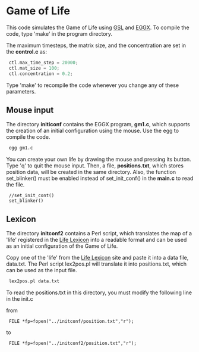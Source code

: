 
# Game of Life

This code simulates the Game of Life using [GSL](https://www.gnu.org/software/gsl/) and [EGGX](https://www.ir.isas.jaxa.jp/~cyamauch/eggx_procall/index.html). To compile the code, type 'make' in the program directory.

The maximum timesteps, the matrix size, and the concentration are set in the **control.c** as:

``` c
 ctl.max_time_step = 20000;
 ctl.mat_size = 100;
 ctl.concentration = 0.2;  
```

Type 'make' to recompile the code whenever you change any of these parameters.

## Mouse input

The directory **initiconf** contains the EGGX program, **gm1.c**, which supports the creation of an initial configuration using the mouse. Use the egg to compile the code.

``` bash {.copy}
 egg gm1.c
```

You can create your own life by drawing the mouse and pressing its button. Type 'q' to quit the mouse input. Then, a file, **positions.txt**, which stores position data, will be created in the same directory. Also, the function set_blinker() must be enabled instead of set_init_conf() in the **main.c** to read the file.

```
 //set_init_cont()
 set_blinker()
```

## Lexicon

The directory **initconf2** contains a Perl script, which translates the map of a 'life' registered in the [Life Lexicon](http://www.radicaleye.com/lifepage/lexicon.html) into a readable format and can be used as an initial configuration of the Game of Life.

Copy one of the 'life' from the [Life Lexicon](http://www.radicaleye.com/lifepage/lexicon.html) site and paste it into a data file, data.txt. The Perl script lex2pos.pl will translate it into positions.txt, which can be used as the input file.

``` bash
 lex2pos.pl data.txt
```

To read the positions.txt in this directory, you must modify the following line in the init.c

from

```
 FILE *fp=fopen("../initconf/position.txt","r");
```

to

```
 FILE *fp=fopen("../initconf2/position.txt","r");
```
